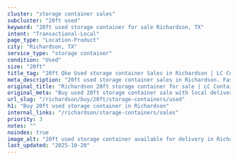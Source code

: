 ```yaml
---
cluster: "storage container sales"
subcluster: "20ft used"
keyword: "20ft used storage container for sale Richardson, TX"
intent: "Transactional-Local"
page_type: "Location-Product"
city: "Richardson, TX"
service_type: "storage container"
condition: "Used"
size: "20ft"
title_tag: "20ft Qke Used storage container Sales in Richardson | LC Container"
meta_description: "20ft used storage container sales in Richardson. Fast delivery, competitive pricing. Serving storage containers area. Quote ID: 3CE. Call (214) 524-4168 for your free quote today."
original_title: "Richardson 20ft storage container for sale | LC Container"
original_meta: "Buy used 20ft storage container sale with local delivery in Richardson, TX. LC Container — local Since 2003. Request a fast quote today."
url_slug: "/richardson/buy/20ft/storage-containers/used"
h1: "Buy 20ft used storage container in Richardson"
internal_links: "/richardson/storage-containers/sales"
priority: 3
notes: ""
noindex: true
image_alt: "20ft used storage container available for delivery in Richardson"
last_updated: "2025-10-20"
---
```


<!-- TODO: Add unique city/inventory copy, images, and internal links here. -->
